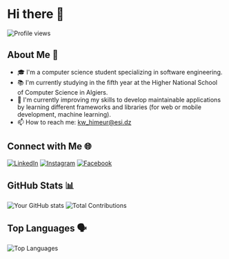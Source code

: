 # Hi there 👋

![Profile views](https://komarev.com/ghpvc/?username=HimeurWail&color=blueviolet)

## About Me 💼
- 🎓 I'm a computer science student specializing in software engineering.
- 📚 I'm currently studying in the fifth year at the Higher National School of Computer Science in Algiers.
- 🌱 I'm currently improving my skills to develop maintainable applications by learning different frameworks and libraries (for web or mobile development, machine learning).
- 📫 How to reach me: kw_himeur@esi.dz

## Connect with Me 🌐
[![LinkedIn](https://img.shields.io/badge/LinkedIn-blue?style=for-the-badge&logo=linkedin)](https://www.linkedin.com/in/wail-himeur-1977a1252/)
[![Instagram](https://img.shields.io/badge/Instagram-purple?style=for-the-badge&logo=instagram)](https://www.instagram.com/w_himeur/)
[![Facebook](https://img.shields.io/badge/Facebook-blue?style=for-the-badge&logo=facebook)](https://www.facebook.com/profile.php?id=100039688852157)

## GitHub Stats 📊
![Your GitHub stats](https://github-readme-stats.vercel.app/api?username=HimeurWail&show_icons=true&theme=radical)
![Total Contributions](https://github-readme-streak-stats.herokuapp.com/?user=HimeurWail&theme=radical)

## Top Languages 🗣️
![Top Languages](https://github-readme-stats.vercel.app/api/top-langs/?username=HimeurWail&layout=compact&theme=radical)
